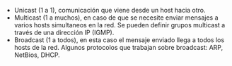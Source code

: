 - Unicast (1 a 1), comunicación que viene desde un host hacia otro. 
- Multicast (1 a muchos), en caso de que se necesite enviar mensajes a varios hosts simultaneos en la red. Se pueden definir grupos multicast a través de una dirección IP (IGMP).
- Broadcast (1 a todos), en esta caso el mensaje enviado llega a todos los hosts de la red. Algunos protocolos que trabajan sobre broadcast: ARP, NetBios, DHCP.
